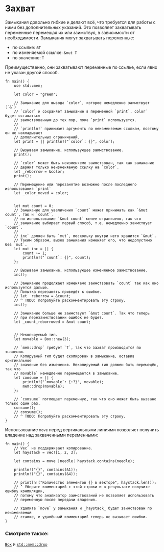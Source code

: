 # Захват

Замыкания довольно гибкие и делают всё, что требуется для работы с ними без
дополнительных указаний. Это позволяет захватывать переменные перемещая их или
заимствуя, в зависимости от необходимости.
Замыкания могут захватывать переменные:

- по ссылке: `&T`
- по изменяемой ссылке: `&mut T`
- по значению: `T`

Преимущественно, они захватывают переменные по ссылке, если явно не указан другой
способ.

```rust,editable
fn main() {
    use std::mem;
    
    let color = "green";

    // Замыкание для вывода `color`, которое немедленно заимствует (`&`)
    // `color` и сохраняет замыкание в переменной `print`. color` будет оставаться 
    // заимствованным до тех пор, пока `print` используется.
    //
    // `println!` принимает аргументы по неизменяемым ссылкам, поэтому он не накладывает
    // дополнительных ограничений.
    let print = || println!("`color`: {}", color);

    // Вызываем замыкание, использующее заимствование.
    print();

    // `color` может быть неизменяемо заимствован, так как замыкание
    // держит только неизменяемую ссылку на `color`. 
    let _reborrow = &color;
    print();

    // Перемещение или перезанятие возможно после последнего использования `print`
    let _color_moved = color;


    let mut count = 0;
    // Замыкание для увеличения `count` может принимать как `&mut count`, так и `count`,
    // но использование `&mut count` менее ограничено, так что
    // замыкание выбирает первый способ, т.е. немедленно заимствует `count`.
    //
    // inc` должен быть `mut`, поскольку внутри него хранится `&mut`.
    // Таким образом, вызов замыкания изменяет его, что недопустимо без `mut`.
    let mut inc = || {
        count += 1;
        println!("`count`: {}", count);
    };

    // Вызываем замыкание, использующее изменяемое заимствование.
    inc();

    // Замыкание продолжает изменяемо заимствовать `count` так как оно используется дальше.
    // Попытка перезанять приведёт к ошибке.
    // let _reborrow = &count; 
    // ^ TODO: попробуйте раскомментировать эту строку.
    inc();

    // Замыкание больше не заимствует `&mut count`. Так что теперь 
    // при перезаимствовании ошибок не будет.
    let _count_reborrowed = &mut count; 

    
    // Некопируемый тип.
    let movable = Box::new(3);

    // `mem::drop` требует `T`, так что захват производится по значению.
    // Копируемый тип будет скопирован в замыкание, оставив оригинальное
    // значение без изменения. Некопируемый тип должен быть перемещён, так что
    // movable` немедленно перемещается в замыкание.
    let consume = || {
        println!("`movable`: {:?}", movable);
        mem::drop(movable);
    };

    // `consume` поглощает переменную, так что оно может быть вызвано только один раз.
    consume();
    // consume();
    // ^ TODO: Попробуйте раскомментировать эту строку.
}
```

Использование `move` перед вертикальными линиями позволяет получить владение над захваченными переменными:

```rust,editable
fn main() {
    // Vec` не поддерживает копирование.
    let haystack = vec![1, 2, 3];

    let contains = move |needle| haystack.contains(needle);

    println!("{}", contains(&1));
    println!("{}", contains(&4));

    // println!("Количество элементов {} в векторе", haystack.len());
    // ^ Уберите комментарий с этой строки и в результате получите ошибку компиляции,
    // потому что анализатор заимствований не позволяет использовать
    // переменную после передачи владения.
    
    // Удалите `move` у замыкания и _haystack_ будет заимствован по неизменяемой
    // ссылке, и удалённый комментарий теперь не вызывает ошибки.
}
```

### Смотрите также:

[`Box`](../../std/box.md) и [`std::mem::drop`](https://doc.rust-lang.org/std/mem/fn.drop.html)
